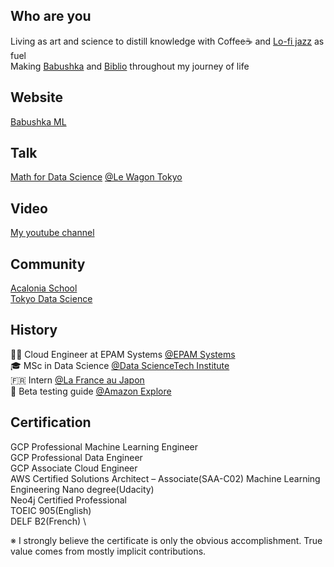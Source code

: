 ## Who are you
Living as art and science to distill knowledge with Coffee☕️ and [Lo-fi jazz](https://www.youtube.com/c/majesticcasual) as fuel \
Making [Babushka](https://github.com/kwdaisuke/Babushka) and [Biblio](https://github.com/kwdaisuke/Biblio) throughout my journey of life

## Website
[Babushka ML](https://babushkaml.com/)

## Talk
[Math for Data Science](https://www.youtube.com/watch?v=DqoDpm_OjxQ&t=517s) [@Le Wagon Tokyo](https://www.lewagon.com/tokyo)

## Video
[My youtube channel](https://www.youtube.com/channel/UCERuVu6ZkMC3_E7d0crNS2A/playlists)

## Community
[Acalonia School](https://acalonia.com/) \
[Tokyo Data Science](https://tokyodatascience.com/)


## History
👨‍💻 Cloud Engineer at EPAM Systems [@EPAM Systems](https://www.epam.com/) \
🎓 MSc in Data Science [@Data ScienceTech Institute](https://www.datasciencetech.institute/) \
🇫🇷 Intern [@La France au Japon](https://jp.ambafrance.org/) \
🚀 Beta testing guide [@Amazon Explore](https://www.amazon.com/b?ie=UTF8&node=19419898011) 

## Certification
GCP Professional Machine Learning Engineer \
GCP Professional Data Engineer \
GCP Associate Cloud Engineer \
AWS Certified Solutions Architect – Associate(SAA-C02)
Machine Learning Engineering Nano degree(Udacity) \
Neo4j Certified Professional \
TOEIC 905(English) \
DELF B2(French) \

※ I strongly believe the certificate is only the obvious accomplishment. True value comes from mostly implicit contributions.
